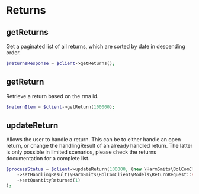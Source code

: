 # Returns

## getReturns

Get a paginated list of all returns, which are sorted by date in descending order.

```php
$returnsResponse = $client->getReturns();
```

## getReturn

Retrieve a return based on the rma id.

```php
$returnItem = $client->getReturn(100000);
```

## updateReturn

Allows the user to handle a return. This can be to either handle an open return, or change the handlingResult of an
already handled return. The latter is only possible in limited scenarios, please check the returns documentation for a
complete list.

```php
$processStatus = $client->updateReturn(100000, (new \HarmSmits\BolComClient\Models\ReturnRequest())
    ->setHandlingResult(\HarmSmits\BolComClient\Models\ReturnRequest::HANDLING_RESULT_RETURN_DOES_NOT_MEET_CONDITIONS)
    ->setQuantityReturned(1)
);
```